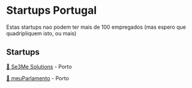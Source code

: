# Startups Portugal

Estas startups nao podem ter mais de 100 empregados (mas espero que quadripliquem isto, ou mais)

## Startups

[🤖 Se3Me Solutions](solutions.se3me.com) - Porto

[🤖 meuParlamento](www.meuparlamento.pt) - Porto
